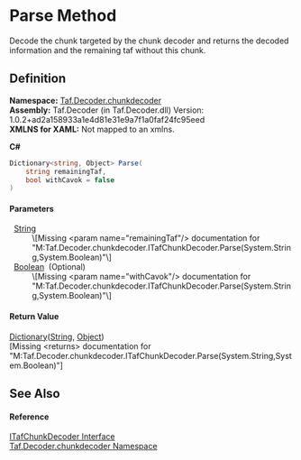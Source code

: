 # Parse Method


Decode the chunk targeted by the chunk decoder and returns the decoded information and the remaining taf without this chunk.



## Definition
**Namespace:** <a href="N_Taf_Decoder_chunkdecoder.md">Taf.Decoder.chunkdecoder</a>  
**Assembly:** Taf.Decoder (in Taf.Decoder.dll) Version: 1.0.2+ad2a158933a1e4d81e31e9a7f1a0faf24fc95eed  
**XMLNS for XAML:** Not mapped to an xmlns.

**C#**
``` C#
Dictionary<string, Object> Parse(
	string remainingTaf,
	bool withCavok = false
)
```



#### Parameters
<dl><dt>  <a href="https://learn.microsoft.com/dotnet/api/system.string" target="_blank" rel="noopener noreferrer">String</a></dt><dd>\[Missing &lt;param name="remainingTaf"/&gt; documentation for "M:Taf.Decoder.chunkdecoder.ITafChunkDecoder.Parse(System.String,System.Boolean)"\]</dd><dt>  <a href="https://learn.microsoft.com/dotnet/api/system.boolean" target="_blank" rel="noopener noreferrer">Boolean</a>  (Optional)</dt><dd>\[Missing &lt;param name="withCavok"/&gt; documentation for "M:Taf.Decoder.chunkdecoder.ITafChunkDecoder.Parse(System.String,System.Boolean)"\]</dd></dl>

#### Return Value
<a href="https://learn.microsoft.com/dotnet/api/system.collections.generic.dictionary-2" target="_blank" rel="noopener noreferrer">Dictionary</a>(<a href="https://learn.microsoft.com/dotnet/api/system.string" target="_blank" rel="noopener noreferrer">String</a>, <a href="https://learn.microsoft.com/dotnet/api/system.object" target="_blank" rel="noopener noreferrer">Object</a>)  
\[Missing &lt;returns&gt; documentation for "M:Taf.Decoder.chunkdecoder.ITafChunkDecoder.Parse(System.String,System.Boolean)"\]

## See Also


#### Reference
<a href="T_Taf_Decoder_chunkdecoder_ITafChunkDecoder.md">ITafChunkDecoder Interface</a>  
<a href="N_Taf_Decoder_chunkdecoder.md">Taf.Decoder.chunkdecoder Namespace</a>  
